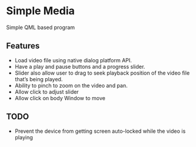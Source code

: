 # Simple Media

Simple QML based program

## Features

- Load video file using native dialog platform API.
- Have a play and pause buttons and a progress slider.
- Slider also allow user to drag to seek playback position of the video file that’s being played.
- Ability to pinch to zoom on the video and pan.
- Allow click to adjust slider
- Allow click on body Window to move

## TODO

- Prevent the device from getting screen auto-locked while the video is playing

